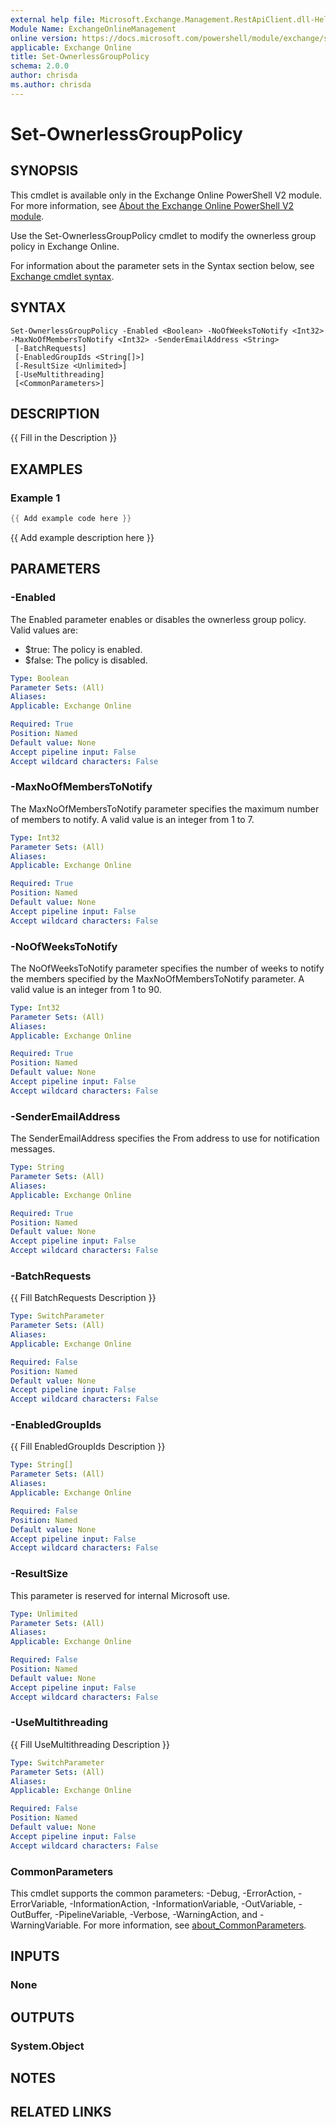 ```yaml
---
external help file: Microsoft.Exchange.Management.RestApiClient.dll-Help.xml
Module Name: ExchangeOnlineManagement
online version: https://docs.microsoft.com/powershell/module/exchange/set-ownerlessgrouppolicy
applicable: Exchange Online
title: Set-OwnerlessGroupPolicy
schema: 2.0.0
author: chrisda
ms.author: chrisda
---
```


# Set-OwnerlessGroupPolicy

## SYNOPSIS
This cmdlet is available only in the Exchange Online PowerShell V2 module. For more information, see [About the Exchange Online PowerShell V2 module](https://docs.microsoft.com/powershell/exchange/exchange-online-powershell-v2).

Use the Set-OwnerlessGroupPolicy cmdlet to modify the ownerless group policy in Exchange Online.

For information about the parameter sets in the Syntax section below, see [Exchange cmdlet syntax](https://docs.microsoft.com/powershell/exchange/exchange-cmdlet-syntax).

## SYNTAX

```
Set-OwnerlessGroupPolicy -Enabled <Boolean> -NoOfWeeksToNotify <Int32> -MaxNoOfMembersToNotify <Int32> -SenderEmailAddress <String>
 [-BatchRequests]
 [-EnabledGroupIds <String[]>]
 [-ResultSize <Unlimited>]
 [-UseMultithreading]
 [<CommonParameters>]
```

## DESCRIPTION
{{ Fill in the Description }}

## EXAMPLES

### Example 1
```powershell
{{ Add example code here }}
```

{{ Add example description here }}

## PARAMETERS

### -Enabled
The Enabled parameter enables or disables the ownerless group policy. Valid values are:

- $true: The policy is enabled.
- $false: The policy is disabled.

```yaml
Type: Boolean
Parameter Sets: (All)
Aliases:
Applicable: Exchange Online

Required: True
Position: Named
Default value: None
Accept pipeline input: False
Accept wildcard characters: False
```

### -MaxNoOfMembersToNotify
The MaxNoOfMembersToNotify parameter specifies the maximum number of members to notify. A valid value is an integer from 1 to 7.

```yaml
Type: Int32
Parameter Sets: (All)
Aliases:
Applicable: Exchange Online

Required: True
Position: Named
Default value: None
Accept pipeline input: False
Accept wildcard characters: False
```

### -NoOfWeeksToNotify
The NoOfWeeksToNotify parameter specifies the number of weeks to notify the members specified by the MaxNoOfMembersToNotify parameter. A valid value is an integer from 1 to 90.

```yaml
Type: Int32
Parameter Sets: (All)
Aliases:
Applicable: Exchange Online

Required: True
Position: Named
Default value: None
Accept pipeline input: False
Accept wildcard characters: False
```

### -SenderEmailAddress
The SenderEmailAddress specifies the From address to use for notification messages.

```yaml
Type: String
Parameter Sets: (All)
Aliases:
Applicable: Exchange Online

Required: True
Position: Named
Default value: None
Accept pipeline input: False
Accept wildcard characters: False
```

### -BatchRequests
{{ Fill BatchRequests Description }}

```yaml
Type: SwitchParameter
Parameter Sets: (All)
Aliases:
Applicable: Exchange Online

Required: False
Position: Named
Default value: None
Accept pipeline input: False
Accept wildcard characters: False
```

### -EnabledGroupIds
{{ Fill EnabledGroupIds Description }}

```yaml
Type: String[]
Parameter Sets: (All)
Aliases:
Applicable: Exchange Online

Required: False
Position: Named
Default value: None
Accept pipeline input: False
Accept wildcard characters: False
```

### -ResultSize
This parameter is reserved for internal Microsoft use.

```yaml
Type: Unlimited
Parameter Sets: (All)
Aliases:
Applicable: Exchange Online

Required: False
Position: Named
Default value: None
Accept pipeline input: False
Accept wildcard characters: False
```

### -UseMultithreading
{{ Fill UseMultithreading Description }}

```yaml
Type: SwitchParameter
Parameter Sets: (All)
Aliases:
Applicable: Exchange Online

Required: False
Position: Named
Default value: None
Accept pipeline input: False
Accept wildcard characters: False
```

### CommonParameters
This cmdlet supports the common parameters: -Debug, -ErrorAction, -ErrorVariable, -InformationAction, -InformationVariable, -OutVariable, -OutBuffer, -PipelineVariable, -Verbose, -WarningAction, and -WarningVariable. For more information, see [about_CommonParameters](http://go.microsoft.com/fwlink/?LinkID=113216).

## INPUTS

### None

## OUTPUTS

### System.Object
## NOTES

## RELATED LINKS
